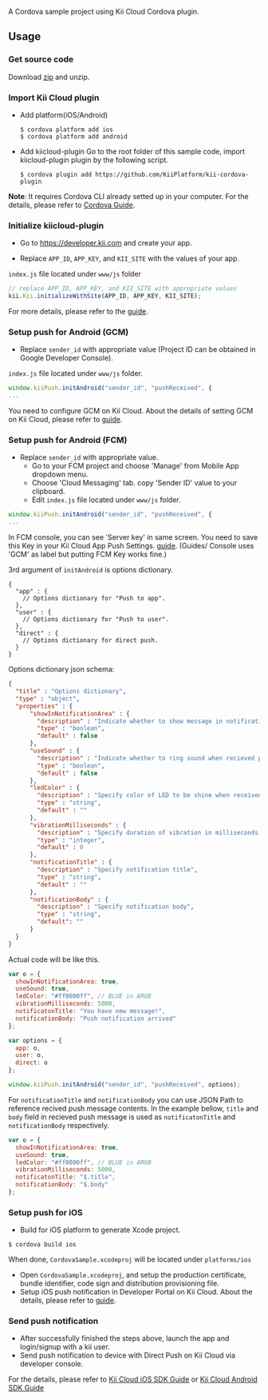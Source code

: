 A Cordova sample project using Kii Cloud Cordova plugin.

## Usage

### Get source code

Download [zip](https://github.com/KiiPlatform/cordova-plugin-sample/archive/master.zip) and unzip.

### Import Kii Cloud plugin

- Add platform(iOS/Android)

  ```
  $ cordova platform add ios
  $ cordova platform add android
  ```

- Add kiicloud-plugin
  Go to the root folder of this sample code, import kiicloud-plugin plugin by the following script.
  ```
  $ cordova plugin add https://github.com/KiiPlatform/kii-cordova-plugin
  ```

**Note**: It requires Cordova CLI already setted up in your computer. For the details, please refer to [Cordova Guide](https://cordova.apache.org/docs/en/5.1.1/guide/cli/index.html).

### Initialize kiicloud-plugin
- Go to https://developer.kii.com and create your app.

- Replace `APP_ID`, `APP_KEY`, and `KII_SITE` with the values of your app.

`index.js` file located under `www/js` folder
```js
// replace APP_ID, APP_KEY, and KII_SITE with appropriate values
kii.Kii.initializeWithSite(APP_ID, APP_KEY, KII_SITE);
```
For more details, please refer to the [guide](http://docs.kii.com/en/guides/javascript/quickstart/).

### Setup push for Android (GCM)

- Replace `sender_id` with appropriate value (Project ID can be obtained in Google Developer Console).

`index.js` file located under `www/js` folder.
```js
window.kiiPush.initAndroid("sender_id", "pushReceived", {
...
```

You need to configure GCM on Kii Cloud.
About the details of setting GCM on Kii Cloud, please refer to [guide](http://documentation.kii.com/en/samples/push-notifications/push-notifications-android/).

### Setup push for Android (FCM)
- Replace `sender_id` with appropriate value.
  - Go to your FCM project and choose 'Manage' from Mobile App dropdown menu.
  - Choose 'Cloud Messaging' tab. copy 'Sender ID' value to your clipboard.
  - Edit  `index.js` file located under `www/js` folder.

```js
window.kiiPush.initAndroid("sender_id", "pushReceived", {
...
```

In FCM console, you can see 'Server key' in same screen.
You need to save this Key in your Kii Cloud App Push Settings.
[guide](http://documentation.kii.com/en/samples/push-notifications/push-notifications-android/).
(Guides/ Console uses 'GCM' as label but putting FCM Key works fine.)

3rd argument of `initAndroid` is options dictionary.

```
{
  "app" : {
    // Options dictionary for "Push to app".
  },
  "user" : {
    // Options dictionary for "Push to user".
  },
  "direct" : {
    // Options dictionary for direct push.
  }
}
```

Options dictionary json schema:

```json
{
  "title" : "Options dictionary",
  "type" : "object",
  "properties" : {
      "showInNotificationArea" : {
        "description" : "Indicate whether to show message in notification area.",
        "type" : "boolean",
        "default" : false
      },
      "useSound" : {
        "description" : "Indicate whether to ring sound when recieved push notification.",
        "type" : "boolean",
        "default" : false
      },
      "ledColor" : {
        "description" : "Specify color of LED to be shine when received push notification. ARGB value \"#AARRGGBB\" where AA, RR, GG, BB is hexa decimal. ex) \"#ff0000ff\" for BLUE",
        "type" : "string",
        "default" : ""
      },
      "vibrationMilliseconds" : {
        "description" : "Specify duration of vibration in milliseconds.",
        "type" : "integer",
        "default" : 0
      },
      "notificationTitle" : {
        "description" : "Specify notification title",
        "type" : "string",
        "default" : ""
      },
      "notificationBody" : {
        "description" : "Specify notification body",
        "type" : "string",
        "default": ""
      }
  }
}
```

Actual code will be like this.
```javascript
var o = {
  showInNotificationArea: true,
  useSound: true,
  ledColor: "#ff0000ff", // BLUE in ARGB
  vibrationMilliseconds: 5000,
  notificatonTitle: "You have new message!",
  notificationBody: "Push notification arrived"
};

var options = {
  app: o,
  user: o,
  direct: o
};

window.kiiPush.initAndroid("sender_id", "pushReceived", options);
```

For `notificationTitle` and `notificationBody` you can use JSON Path to reference recived push message contents.
In the example bellow, `title` and `body` field in recieved push message is used as `notificatonTitle` and `notificationBody`
respectively.

```javascript
var o = {
  showInNotificationArea: true,
  useSound: true,
  ledColor: "#ff0000ff", // BLUE in ARGB
  vibrationMilliseconds: 5000,
  notificatonTitle: "$.title",
  notificationBody: "$.body"
};
```

### Setup push for iOS
- Build for iOS platform to generate Xcode project.

```shell
$ cordova build ios
```

 When done, `CordovaSample.xcodeproj` will be located under `platforms/ios`

- Open `CordovaSample.xcodeproj`, and setup the production certificate, bundle identifier, code sign and distribution provisioning file.
- Setup iOS push notification in Developer Portal on Kii Cloud.
About the details, please refer to [guide](http://documentation.kii.com/en/samples/push-notifications/push-notifications-ios/).

### Send push notification

- After successfully finished the steps above, launch the app and login/signup with a kii user.
- Send push notification to device with Direct Push on Kii Cloud via developer console.

For the details, please refer to [Kii Cloud iOS SDK Guide](http://documentation.kii.com/en/guides/ios/managing-push-notification/direct-push/) or [Kii Cloud Android SDK Guide](http://documentation.kii.com/en/guides/android/managing-push-notification/direct-push/)
